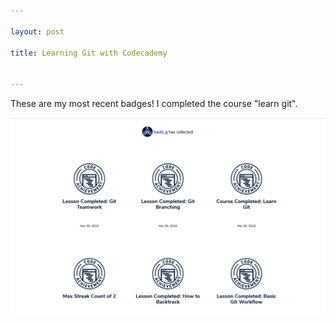 ```yaml
---

layout: post

title: Learning Git with Codecademy


---
```




These are my most recent badges! I completed the course "learn git".

![image badges git](GabrieleHackl_badges_git.jpg)